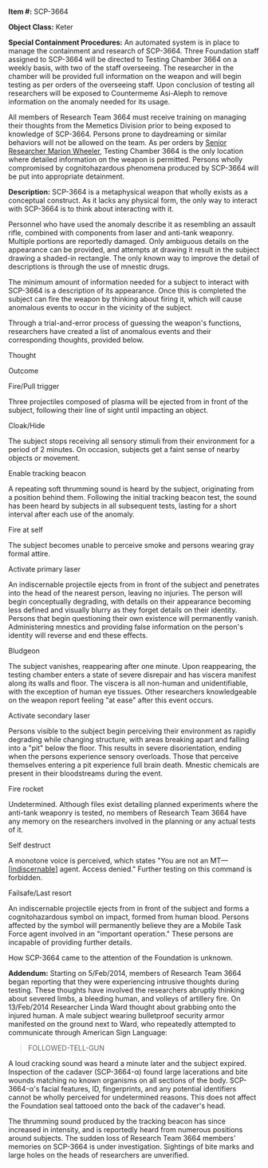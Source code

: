 **Item #:** SCP-3664

**Object Class:** Keter

**Special Containment Procedures:** An automated system is in place to manage the containment and research of SCP-3664. Three Foundation staff assigned to SCP-3664 will be directed to Testing Chamber 3664 on a weekly basis, with two of the staff overseeing. The researcher in the chamber will be provided full information on the weapon and will begin testing as per orders of the overseeing staff. Upon conclusion of testing all researchers will be exposed to Countermeme Asi-Aleph to remove information on the anomaly needed for its usage.

All members of Research Team 3664 must receive training on managing their thoughts from the Memetics Division prior to being exposed to knowledge of SCP-3664. Persons prone to daydreaming or similar behaviors will not be allowed on the team. As per orders by [Senior Researcher Marion Wheeler](/case-colourless-green), Testing Chamber 3664 is the only location where detailed information on the weapon is permitted. Persons wholly compromised by cognitohazardous phenomena produced by SCP-3664 will be put into appropriate detainment.

**Description:** SCP-3664 is a metaphysical weapon that wholly exists as a conceptual construct. As it lacks any physical form, the only way to interact with SCP-3664 is to think about interacting with it.

Personnel who have used the anomaly describe it as resembling an assault rifle, combined with components from laser and anti-tank weaponry. Multiple portions are reportedly damaged. Only ambiguous details on the appearance can be provided, and attempts at drawing it result in the subject drawing a shaded-in rectangle. The only known way to improve the detail of descriptions is through the use of mnestic drugs.

The minimum amount of information needed for a subject to interact with SCP-3664 is a description of its appearance. Once this is completed the subject can fire the weapon by thinking about firing it, which will cause anomalous events to occur in the vicinity of the subject.

Through a trial-and-error process of guessing the weapon's functions, researchers have created a list of anomalous events and their corresponding thoughts, provided below.

Thought

Outcome

Fire/Pull trigger

Three projectiles composed of plasma will be ejected from in front of the subject, following their line of sight until impacting an object.

Cloak/Hide

The subject stops receiving all sensory stimuli from their environment for a period of 2 minutes. On occasion, subjects get a faint sense of nearby objects or movement.

Enable tracking beacon

A repeating soft thrumming sound is heard by the subject, originating from a position behind them. Following the initial tracking beacon test, the sound has been heard by subjects in all subsequent tests, lasting for a short interval after each use of the anomaly.

Fire at self

The subject becomes unable to perceive smoke and persons wearing gray formal attire.

Activate primary laser

An indiscernable projectile ejects from in front of the subject and penetrates into the head of the nearest person, leaving no injuries. The person will begin conceptually degrading, with details on their appearance becoming less defined and visually blurry as they forget details on their identity. Persons that begin questioning their own existence will permanently vanish. Administering mnestics and providing false information on the person's identity will reverse and end these effects.

Bludgeon

The subject vanishes, reappearing after one minute. Upon reappearing, the testing chamber enters a state of severe disrepair and has viscera manifest along its walls and floor. The viscera is all non-human and unidentifiable, with the exception of human eye tissues. Other researchers knowledgeable on the weapon report feeling "at ease" after this event occurs.

Activate secondary laser

Persons visible to the subject begin perceiving their environment as rapidly degrading while changing structure, with areas breaking apart and falling into a "pit" below the floor. This results in severe disorientation, ending when the persons experience sensory overloads. Those that perceive themselves entering a pit experience full brain death. Mnestic chemicals are present in their bloodstreams during the event.

Fire rocket

Undetermined. Although files exist detailing planned experiments where the anti-tank weaponry is tested, no members of Research Team 3664 have any memory on the researchers involved in the planning or any actual tests of it.

Self destruct

A monotone voice is perceived, which states "You are not an MT—\[[indiscernable](/task-forces#omega-0)\] agent. Access denied." Further testing on this command is forbidden.

Failsafe/Last resort

An indiscernable projectile ejects from in front of the subject and forms a cognitohazardous symbol on impact, formed from human blood. Persons affected by the symbol will permanently believe they are a Mobile Task Force agent involved in an "important operation." These persons are incapable of providing further details.

How SCP-3664 came to the attention of the Foundation is unknown.

**Addendum:** Starting on 5/Feb/2014, members of Research Team 3664 began reporting that they were experiencing intrusive thoughts during testing. These thoughts have involved the researchers abruptly thinking about severed limbs, a bleeding human, and volleys of artillery fire. On 13/Feb/2014 Researcher Linda Ward thought about grabbing onto the injured human. A male subject wearing bulletproof security armor manifested on the ground next to Ward, who repeatedly attempted to communicate through American Sign Language:

> FOLLOWED-TELL-GUN

A loud cracking sound was heard a minute later and the subject expired. Inspection of the cadaver (SCP-3664-α) found large lacerations and bite wounds matching no known organisms on all sections of the body. SCP-3664-α's facial features, ID, fingerprints, and any potential identifiers cannot be wholly perceived for undetermined reasons. This does not affect the Foundation seal tattooed onto the back of the cadaver's head.

The thrumming sound produced by the tracking beacon has since increased in intensity, and is reportedly heard from numerous positions around subjects. The sudden loss of Research Team 3664 members' memories on SCP-3664 is under investigation. Sightings of bite marks and large holes on the heads of researchers are unverified.